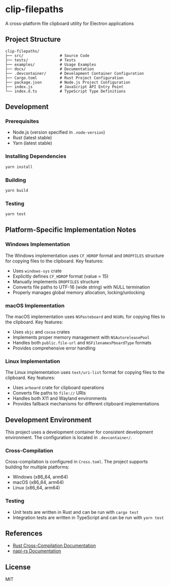 # clip-filepaths

A cross-platform file clipboard utility for Electron applications

## Project Structure

```
clip-filepaths/
├── src/                # Source Code
├── tests/              # Tests
├── examples/           # Usage Examples
├── docs/               # Documentation
├── .devcontainer/      # Development Container Configuration
├── Cargo.toml          # Rust Project Configuration
├── package.json        # Node.js Project Configuration
├── index.js            # JavaScript API Entry Point
└── index.d.ts          # TypeScript Type Definitions
```

## Development

### Prerequisites

- Node.js (version specified in `.node-version`)
- Rust (latest stable)
- Yarn (latest stable)

### Installing Dependencies

```bash
yarn install
```

### Building

```bash
yarn build
```

### Testing

```bash
yarn test
```

## Platform-Specific Implementation Notes

### Windows Implementation

The Windows implementation uses `CF_HDROP` format and `DROPFILES` structure for copying files to the clipboard. Key features:

- Uses `windows-sys` crate
- Explicitly defines `CF_HDROP` format (value = 15)
- Manually implements `DROPFILES` structure
- Converts file paths to UTF-16 (wide string) with NULL termination
- Properly manages global memory allocation, locking/unlocking

### macOS Implementation

The macOS implementation uses `NSPasteboard` and `NSURL` for copying files to the clipboard. Key features:

- Uses `objc` and `cocoa` crates
- Implements proper memory management with `NSAutoreleasePool`
- Handles both `public.file-url` and `NSFilenamesPboardType` formats
- Provides comprehensive error handling

### Linux Implementation

The Linux implementation uses `text/uri-list` format for copying files to the clipboard. Key features:

- Uses `arboard` crate for clipboard operations
- Converts file paths to `file://` URIs
- Handles both X11 and Wayland environments
- Provides fallback mechanisms for different clipboard implementations

## Development Environment

This project uses a development container for consistent development environment. The configuration is located in `.devcontainer/`.

### Cross-Compilation

Cross-compilation is configured in `Cross.toml`. The project supports building for multiple platforms:

- Windows (x86_64, arm64)
- macOS (x86_64, arm64)
- Linux (x86_64, arm64)

### Testing

- Unit tests are written in Rust and can be run with `cargo test`
- Integration tests are written in TypeScript and can be run with `yarn test`

## References

- [Rust Cross-Compilation Documentation](https://rust-lang.github.io/rustup/cross-compilation.html)
- [napi-rs Documentation](https://napi.rs/docs/introduction/building-for-multiple-platforms)

## License

MIT 